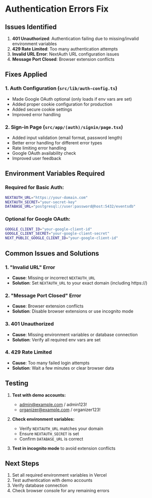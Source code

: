 # Authentication Errors Fix

## Issues Identified

1. **401 Unauthorized**: Authentication failing due to missing/invalid environment variables
2. **429 Rate Limited**: Too many authentication attempts
3. **Invalid URL Error**: NextAuth URL configuration issues
4. **Message Port Closed**: Browser extension conflicts

## Fixes Applied

### 1. Auth Configuration (`src/lib/auth-config.ts`)
- Made Google OAuth optional (only loads if env vars are set)
- Added proper cookie configuration for production
- Added secure cookie settings
- Improved error handling

### 2. Sign-in Page (`src/app/(auth)/signin/page.tsx`)
- Added input validation (email format, password length)
- Better error handling for different error types
- Rate limiting error handling
- Google OAuth availability check
- Improved user feedback

## Environment Variables Required

### Required for Basic Auth:
```bash
NEXTAUTH_URL="https://your-domain.com"
NEXTAUTH_SECRET="your-secret-key"
DATABASE_URL="postgresql://user:password@host:5432/eventsdb"
```

### Optional for Google OAuth:
```bash
GOOGLE_CLIENT_ID="your-google-client-id"
GOOGLE_CLIENT_SECRET="your-google-client-secret"
NEXT_PUBLIC_GOOGLE_CLIENT_ID="your-google-client-id"
```

## Common Issues and Solutions

### 1. "Invalid URL" Error
- **Cause**: Missing or incorrect `NEXTAUTH_URL`
- **Solution**: Set `NEXTAUTH_URL` to your exact domain (including https://)

### 2. "Message Port Closed" Error
- **Cause**: Browser extension conflicts
- **Solution**: Disable browser extensions or use incognito mode

### 3. 401 Unauthorized
- **Cause**: Missing environment variables or database connection
- **Solution**: Verify all required env vars are set

### 4. 429 Rate Limited
- **Cause**: Too many failed login attempts
- **Solution**: Wait a few minutes or clear browser data

## Testing

1. **Test with demo accounts:**
   - admin@example.com / admin123!
   - organizer@example.com / organizer123!

2. **Check environment variables:**
   - Verify `NEXTAUTH_URL` matches your domain
   - Ensure `NEXTAUTH_SECRET` is set
   - Confirm `DATABASE_URL` is correct

3. **Test in incognito mode** to avoid extension conflicts

## Next Steps

1. Set all required environment variables in Vercel
2. Test authentication with demo accounts
3. Verify database connection
4. Check browser console for any remaining errors
